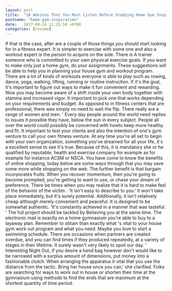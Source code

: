 ```yaml
---
layout: post
title:  "10 Advices That You Must Listen Before Studying Home Gym Inspiration"
postname: "home-gym-inspiration"
date:   2017-08-24 11:25:50 +0700
categories: [resume]
---
```

If that is the case, after are a couple of those things you should start looking for in a fitness expert. It is simpler to exercise with some one and also a workout expert is the person to acquire on the side. There is A trainer someone who is committed to your own physical exercise goals. If you want to make only just a home gym, do your assignments. These suggestions will be able to help you in planning your house gym and workout program. There are a lot of kinds of workouts everyone is able to play such as rowing, dance, yoga, walking, lifting, running or routine instruction. If it's the goal, it's important to figure out ways to make it fun convenient and rewarding. Now you may become aware of a shift inside your own body together with stamina and increased vigor. It important to pick one that works depending on your requirements and budget. As opposed to in fitness centers that are professional, there was simply no need to wait the flip. There really are a range of women and men. ' Every day people around the world need replies to issues it possible they have, below the sun in every subject. People all over the world could possibly be concerned with howto keep more healthy and fit. It important to test your clients and also the intention of one's gym venture to call your own fitness venture. At any time you're all set to begin with your own organization, something you've dreamed for all your life, it's a excellent sense to see it's true. Because of this, it is mandatory she or he qualified by reputable, health and exercise company for example as for example for instance ACSM or NSCA. You have come to know the benefits of online shopping, today below are some ways through that you may save some more while shopping on the web. The further benefit is that bargain incorporates fruits. When you recover momentum, then you're going to become prompted, you're getting to want to use, or chase your dream of preference. There be times when you may realize that it is hard to make feel of the behavior of the victim . 'It isn't easy to describe to you.' It won't take place immediately, but it's surely potential. Additionally, it isn't relatively cheap although merely convenient and peaceful. It is designed to be somewhat authentic. 'It's constantly achieved in a manner that was tasteful. ' The full project should be tackled by Believing you at the same time. The electronic mail is exactly on a home gymnasium you're able to buy to a layaway plan. Remember to obtain than exactly what 's vital to your house gym work out program and what you need. Maybe you love to start a swimming schedule. There are occasions when partners are created overdue, and you can find times if they produced repeatedly, at a variety of stages in their lifetime. It surely wasn't very likely to spoil our day. ' Interesting Night Out, if you desire a hand bag however don't would like to be narrowed with a surplus amount of dimensions, put money into a fashionable clutch. When arranging the apparatus it vital that you use the distance from the tactic. Bring her house once you can,' she clarified. Folks are searching for ways to work out in house or shorten their time at the gymnasium using methods to find the ends that are maximum at the shortest quantity of time period.
